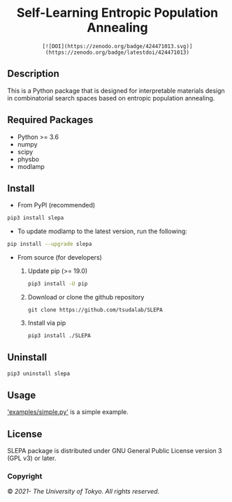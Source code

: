 <div align="center">

# Self-Learning Entropic Population Annealing
    [![DOI](https://zenodo.org/badge/424471013.svg)](https://zenodo.org/badge/latestdoi/424471013)


</div>

## Description
This is a Python package that is designed for interpretable materials design in combinatorial search spaces based on entropic population annealing.

## Required Packages

- Python >= 3.6
- numpy
- scipy
- physbo
- modlamp

## Install

- From PyPI (recommended)

```bash
pip3 install slepa
```
- To update modlamp to the latest version, run the following:

```bash
pip install --upgrade slepa
```

- From source (for developers)
    1. Update pip (>= 19.0)

        ```bash
        pip3 install -U pip
        ```

    2. Download or clone the github repository

        ```
        git clone https://github.com/tsudalab/SLEPA
        ```

    3. Install via pip
        ``` bash
        pip3 install ./SLEPA
        ```


## Uninstall

```bash
pip3 uninstall slepa
```

## Usage

['examples/simple.py'](https://github.com/tsudalab/SLEPA/blob/main/examples/simple.py) is a simple example.

## License

SLEPA package is distributed under GNU General Public License version 3 (GPL v3) or later.

### Copyright

© *2021- The University of Tokyo. All rights reserved.*
